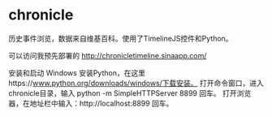 chronicle
=========

历史事件浏览，数据来自维基百科。使用了TimelineJS控件和Python。

可以访问我预先部署的
http://chronicletimeline.sinaapp.com/

安装和启动
Windows
   安装Python，在这里https://www.python.org/downloads/windows/下载安装。
   打开命令窗口，进入chronicle目录，输入 python -m SimpleHTTPServer 8899 回车。
   打开浏览器，在地址栏中输入：http://localhost:8899  回车。




